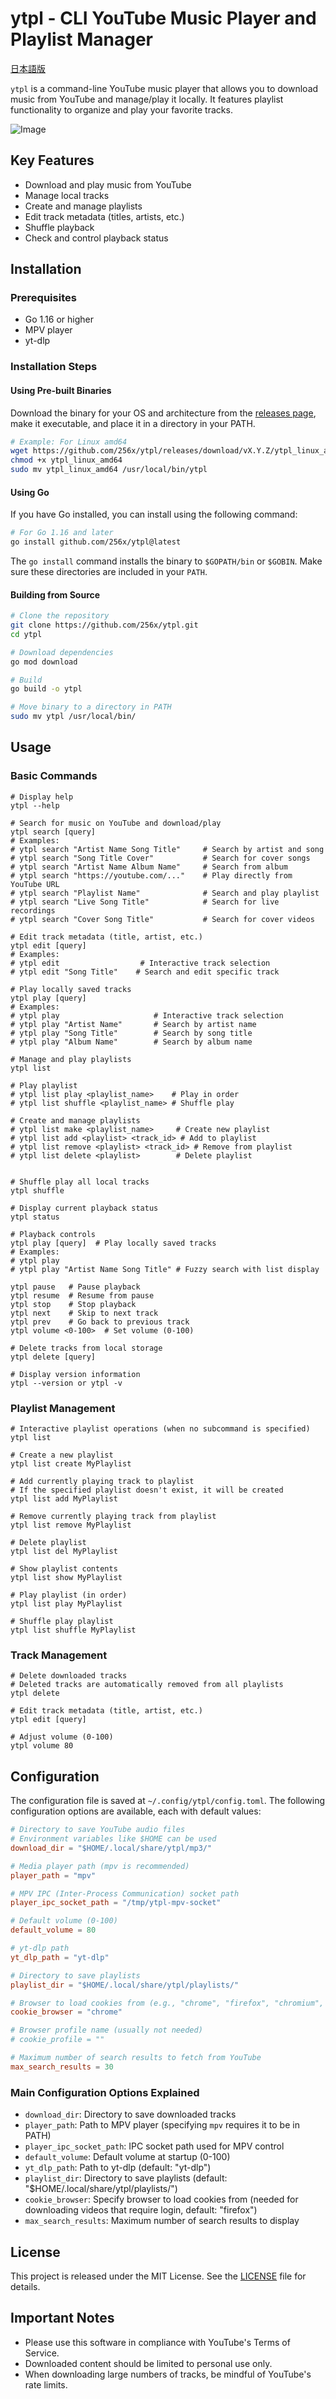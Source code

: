 # ytpl - CLI YouTube Music Player and Playlist Manager
[日本語版](README_jp.md)

`ytpl` is a command-line YouTube music player that allows you to download music from YouTube and manage/play it locally. It features playlist functionality to organize and play your favorite tracks.

![Image](https://github.com/user-attachments/assets/8d1abd82-91f6-45dd-9ce5-144bc9221395)

## Key Features

- Download and play music from YouTube
- Manage local tracks
- Create and manage playlists
- Edit track metadata (titles, artists, etc.)
- Shuffle playback
- Check and control playback status

## Installation

### Prerequisites

- Go 1.16 or higher
- MPV player
- yt-dlp

### Installation Steps

#### Using Pre-built Binaries

Download the binary for your OS and architecture from the [releases page](https://github.com/256x/ytpl/releases), make it executable, and place it in a directory in your PATH.

```bash
# Example: For Linux amd64
wget https://github.com/256x/ytpl/releases/download/vX.Y.Z/ytpl_linux_amd64
chmod +x ytpl_linux_amd64
sudo mv ytpl_linux_amd64 /usr/local/bin/ytpl
```

#### Using Go

If you have Go installed, you can install using the following command:

```bash
# For Go 1.16 and later
go install github.com/256x/ytpl@latest
```

The `go install` command installs the binary to `$GOPATH/bin` or `$GOBIN`. Make sure these directories are included in your `PATH`.

#### Building from Source

```bash
# Clone the repository
git clone https://github.com/256x/ytpl.git
cd ytpl

# Download dependencies
go mod download

# Build
go build -o ytpl

# Move binary to a directory in PATH
sudo mv ytpl /usr/local/bin/
```

## Usage

### Basic Commands

```
# Display help
ytpl --help

# Search for music on YouTube and download/play
ytpl search [query]
# Examples:
# ytpl search "Artist Name Song Title"     # Search by artist and song
# ytpl search "Song Title Cover"           # Search for cover songs
# ytpl search "Artist Name Album Name"     # Search from album
# ytpl search "https://youtube.com/..."    # Play directly from YouTube URL
# ytpl search "Playlist Name"              # Search and play playlist
# ytpl search "Live Song Title"            # Search for live recordings
# ytpl search "Cover Song Title"           # Search for cover videos

# Edit track metadata (title, artist, etc.)
ytpl edit [query]
# Examples:
# ytpl edit                  # Interactive track selection
# ytpl edit "Song Title"    # Search and edit specific track

# Play locally saved tracks
ytpl play [query]
# Examples:
# ytpl play                     # Interactive track selection
# ytpl play "Artist Name"       # Search by artist name
# ytpl play "Song Title"        # Search by song title
# ytpl play "Album Name"        # Search by album name

# Manage and play playlists
ytpl list

# Play playlist
# ytpl list play <playlist_name>    # Play in order
# ytpl list shuffle <playlist_name> # Shuffle play

# Create and manage playlists
# ytpl list make <playlist_name>     # Create new playlist
# ytpl list add <playlist> <track_id> # Add to playlist
# ytpl list remove <playlist> <track_id> # Remove from playlist
# ytpl list delete <playlist>        # Delete playlist


# Shuffle play all local tracks
ytpl shuffle

# Display current playback status
ytpl status

# Playback controls
ytpl play [query]  # Play locally saved tracks
# Examples:
# ytpl play
# ytpl play "Artist Name Song Title" # Fuzzy search with list display

ytpl pause   # Pause playback
ytpl resume  # Resume from pause
ytpl stop    # Stop playback
ytpl next    # Skip to next track
ytpl prev    # Go back to previous track
ytpl volume <0-100>  # Set volume (0-100)

# Delete tracks from local storage
ytpl delete [query]

# Display version information
ytpl --version or ytpl -v
```

### Playlist Management

```
# Interactive playlist operations (when no subcommand is specified)
ytpl list

# Create a new playlist
ytpl list create MyPlaylist

# Add currently playing track to playlist
# If the specified playlist doesn't exist, it will be created
ytpl list add MyPlaylist

# Remove currently playing track from playlist
ytpl list remove MyPlaylist

# Delete playlist
ytpl list del MyPlaylist

# Show playlist contents
ytpl list show MyPlaylist

# Play playlist (in order)
ytpl list play MyPlaylist

# Shuffle play playlist
ytpl list shuffle MyPlaylist
```

### Track Management

```
# Delete downloaded tracks
# Deleted tracks are automatically removed from all playlists
ytpl delete

# Edit track metadata (title, artist, etc.)
ytpl edit [query]

# Adjust volume (0-100)
ytpl volume 80
```

## Configuration

The configuration file is saved at `~/.config/ytpl/config.toml`. The following configuration options are available, each with default values:

```toml
# Directory to save YouTube audio files
# Environment variables like $HOME can be used
download_dir = "$HOME/.local/share/ytpl/mp3/"

# Media player path (mpv is recommended)
player_path = "mpv"

# MPV IPC (Inter-Process Communication) socket path
player_ipc_socket_path = "/tmp/ytpl-mpv-socket"

# Default volume (0-100)
default_volume = 80

# yt-dlp path
yt_dlp_path = "yt-dlp"

# Directory to save playlists
playlist_dir = "$HOME/.local/share/ytpl/playlists/"

# Browser to load cookies from (e.g., "chrome", "firefox", "chromium", "brave", "edge")
cookie_browser = "chrome"

# Browser profile name (usually not needed)
# cookie_profile = ""

# Maximum number of search results to fetch from YouTube
max_search_results = 30
```

### Main Configuration Options Explained

- `download_dir`: Directory to save downloaded tracks
- `player_path`: Path to MPV player (specifying `mpv` requires it to be in PATH)
- `player_ipc_socket_path`: IPC socket path used for MPV control
- `default_volume`: Default volume at startup (0-100)
- `yt_dlp_path`: Path to yt-dlp (default: "yt-dlp")
- `playlist_dir`: Directory to save playlists (default: "$HOME/.local/share/ytpl/playlists/")
- `cookie_browser`: Specify browser to load cookies from (needed for downloading videos that require login, default: "firefox")
- `max_search_results`: Maximum number of search results to display

## License

This project is released under the MIT License. See the [LICENSE](LICENSE) file for details.

## Important Notes

- Please use this software in compliance with YouTube's Terms of Service.
- Downloaded content should be limited to personal use only.
- When downloading large numbers of tracks, be mindful of YouTube's rate limits.
